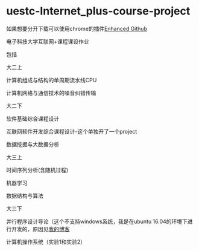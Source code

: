 # uestc-Internet_plus-course-project

如果想要分开下载可以使用chrome的插件[Enhanced Github](https://chrome.google.com/webstore/detail/anlikcnbgdeidpacdbdljnabclhahhmd)

电子科技大学互联网+课程课设作业

包括

大二上

计算机组成与结构的单周期流水线CPU

计算机网络与通信技术的噪音纠错传输

大二下

软件基础综合课程设计

互联网软件开发综合课程设计-这个单独开了一个project

数据挖掘与大数据分析


大三上

时间序列分析(含随机过程)

机器学习

数据结构与算法

大三下

并行程序设计导论（这个不支持windows系统，我是在ubuntu 16.04的环境下进行开发的，原因见[我的博客](https://543877815.github.io/2019/04/25/ubuntu%E4%B8%8B%E8%BF%90%E8%A1%8CMPI/)

计算机操作系统（实验1和实验2）